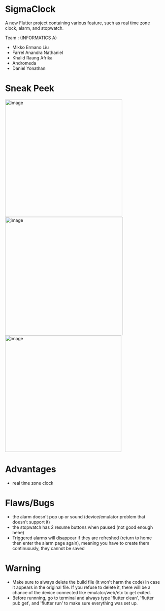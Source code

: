 # SigmaClock

A new Flutter project containing various feature, such as real time zone clock, alarm, and stopwatch.

Team : (INFORMATICS A)
- Mikko Ermano Liu
- Farrel Anandra Nathaniel
- Khalid Raung Afrika
- Andromeda
- Daniel Yonathan

# Sneak Peek

<img width="380" alt="image" src="https://github.com/mxntko/SigmaClock/assets/171511864/9920d781-72e2-4067-b7a0-d3d4ecce5bc1">
<img width="382" alt="image" src="https://github.com/mxntko/SigmaClock/assets/171511864/cc62fa4d-4649-4bfe-a3db-fe5d18c2a25c">
<img width="377" alt="image" src="https://github.com/mxntko/SigmaClock/assets/171511864/46e2bf58-8b51-4668-99ab-e0498f55046e">


# Advantages

- real time zone clock

# Flaws/Bugs

- the alarm doesn't pop up or sound (device/emulator problem that doesn't support it)
- the stopwatch has 2 resume buttons when paused (not good enough hehe)
- Triggered alarms will disappear if they are refreshed (return to home then enter the alarm page again), meaning you have to create them continuously, they cannot be saved

# Warning

- Make sure to always delete the build file (it won't harm the code) in case it appears in the original file. If you refuse to delete it, there will be a chance of the device connected like emulator/web/etc to get exited.
- Before runnning, go to terminal and always type 'flutter clean', 'flutter pub get', and 'flutter run' to make sure everything was set up.
